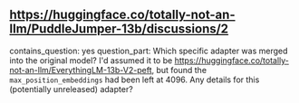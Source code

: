 ## https://huggingface.co/totally-not-an-llm/PuddleJumper-13b/discussions/2

contains_question: yes
question_part: Which specific adapter was merged into the original model? I'd assumed it to be https://huggingface.co/totally-not-an-llm/EverythingLM-13b-V2-peft, but found the `max_position_embeddings` had been left at 4096. Any details for this (potentially unreleased) adapter?